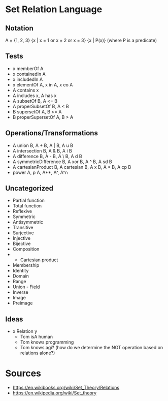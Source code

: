 # Set Relation Language

## Notation

A = {1, 2, 3}
{x | x = 1 or x = 2 or x = 3}
{x | P(x)} (where P is a predicate)

## Tests

- x memberOf A
- x containedIn A
- x includedIn A
- x elementOf A, x in A, x eo A
- A contains x
- A includes x, A has x
- A subsetOf B, A <= B
- A properSubsetOf B, A < B
- B supersetOf A, B >= A
- B properSupersetOf A, B > A

## Operations/Transformations

- A union B, A + B, A | B, A u B
- A intersection B, A & B, A i B
- A difference B, A - B, A \ B, A d B
- A symmetricDifference B, A xor B, A ^ B, A sd B
- A cartesianProduct B, A cartesian B, A x B, A * B, A cp B
- power A, p A, A**, A^, A^n


## Uncategorized

- Partial function
- Total function
- Reflexive
- Symmetric
- Antisymmetric
- Transitive
- Surjective
- Injective
- Bijective
- Composition
- - Cartesian product
- Membership
- Identity
- Domain
- Range
- Union - Field
- Inverse
- Image
- Preimage

## Ideas

- x Relation y
	- Tom isA human
	- Tom knows programming
	- Tom knows agi? (how do we determine the NOT operation based on relations alone?)

# Sources
- https://en.wikibooks.org/wiki/Set_Theory/Relations
- https://en.wikipedia.org/wiki/Set_theory